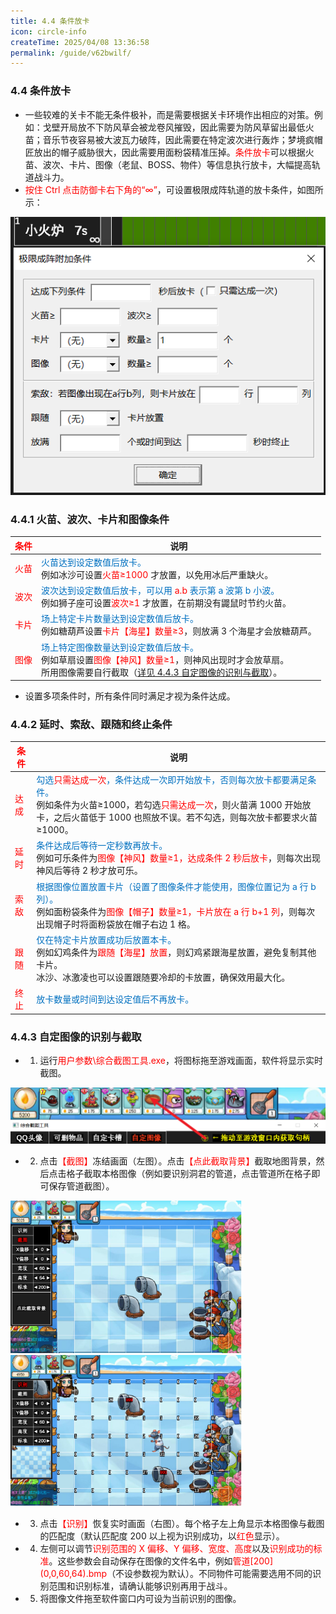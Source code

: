 ```yaml
---
title: 4.4 条件放卡
icon: circle-info
createTime: 2025/04/08 13:36:58
permalink: /guide/v62bwilf/
---
```


### 4.4 条件放卡

- 一些较难的关卡不能无条件极补，而是需要根据关卡环境作出相应的对策。例如：戈壁开局放不下防风草会被龙卷风摧毁，因此需要为防风草留出最低火苗；音乐节夜容易被大波瓦力破阵，因此需要在特定波次进行轰炸；梦境疯帽匠放出的帽子威胁很大，因此需要用面粉袋精准压掉。<span style="color: red">条件放卡</span>可以根据火苗、波次、卡片、图像（老鼠、BOSS、物件）等信息执行放卡，大幅提高轨道战斗力。
- <span style="color: red">按住 Ctrl 点击防御卡右下角的“∞”</span>，可设置极限成阵轨道的放卡条件，如图所示：

![](./picture/4.4.0.1.png)

### 4.4.1 火苗、波次、卡片和图像条件

| <span style="color: red">条件</span> | 说明 |
| ---- | ---- |
| <span style="color: red">火苗</span> | <span style="color: #0070C0;">火苗达到设定数值后放卡。</span><br>例如冰沙可设置<span style="color: red">火苗≥1000 </span>才放置，以免用冰后严重缺火。 |
| <span style="color: red">波次</span> | <span style="color: #0070C0;">波次达到设定数值后放卡，可以用<span style="color: red"> a.b </span>表示第 a 波第 b 小波。</span><br>例如狮子座可设置<span style="color: red">波次≥1 </span>才放置，在前期没有鼹鼠时节约火苗。 |
| <span style="color: red">卡片</span> | <span style="color: #0070C0;">场上特定卡片数量达到设定数值后放卡。</span><br>例如糖葫芦设置<span style="color: red">卡片【海星】数量≥3</span>，则放满 3 个海星才会放糖葫芦。 |
| <span style="color: red">图像</span> | <span style="color: #0070C0;">场上特定图像数量达到设定数值后放卡。</span><br>例如草扇设置<span style="color: red">图像【神风】数量≥1</span>，则神风出现时才会放草扇。<br>所用图像需要自行截取（[详见 4.4.3 自定图像的识别与截取](#_4-4-3-自定图像的识别与截取)）。 |

- 设置多项条件时，所有条件同时满足才视为条件达成。

### 4.4.2 延时、索敌、跟随和终止条件

| <span style="color: red">条件</span> | 说明 |
| ---- | ---- |
| <span style="color: red">达成</span> | <span style="color: #0070C0;">勾选<span style="color: red">只需达成一次</span>，条件达成一次即开始放卡，否则每次放卡都要满足条件。</span><br>例如条件为火苗≥1000，若勾选<span style="color: red">只需达成一次</span>，则火苗满 1000 开始放卡，之后火苗低于 1000 也照放不误。若不勾选，则每次放卡都要求火苗≥1000。 |
| <span style="color: red">延时</span> | <span style="color: #0070C0;">条件达成后等待一定秒数再放卡。</span><br>例如可乐条件为<span style="color: red">图像【神风】数量≥1，达成条件 2 秒后放卡</span>，则每次出现神风后等待 2 秒才放可乐。 |
| <span style="color: red">索敌</span> | <span style="color: #0070C0;">根据图像位置放置卡片（设置了图像条件才能使用，图像位置记为 a 行 b 列）。</span><br>例如面粉袋条件为<span style="color: red">图像【帽子】数量≥1，卡片放在 a 行 b+1 列</span>，则每次出现帽子时将面粉袋放在帽子右边 1 格。 |
| <span style="color: red">跟随</span> | <span style="color: #0070C0;">仅在特定卡片放置成功后放置本卡。</span><br>例如幻鸡条件为<span style="color: red">跟随【海星】放置</span>，则幻鸡紧跟海星放置，避免复制其他卡片。<br>冰沙、冰激凌也可以设置跟随要冷却的卡放置，确保效用最大化。 |
| <span style="color: red">终止</span> | <span style="color: #0070C0;">放卡数量或时间到达设定值后不再放卡。</span> |

### 4.4.3 自定图像的识别与截取

- 1. 运行<span style="color: red">用户参数\综合截图工具.exe</span>，将图标拖至游戏画面，软件将显示实时截图。

![](./picture/4.4.3.1.png)

- 2. 点击<span style="color: red">【截图】</span>冻结画面（左图）。点击<span style="color: red">【点此截取背景】</span>截取地图背景，然后点击格子截取本格图像（例如要识别洞君的管道，点击管道所在格子即可保存管道截图）。

<img src="./picture/4.4.3.2.png" alt="" width="370" height="244"> <img src="./picture/4.4.3.3.png" alt="" width="370" height="242">

- 3. 点击<span style="color: red">【识别】</span>恢复实时画面（右图）。每个格子左上角显示本格图像与截图的匹配度（默认匹配度 200 以上视为识别成功，以<span style="color: red">红色</span>显示）。

- 4. 左侧可以调节<span style="color: red">识别范围的 X 偏移、Y 偏移、宽度、高度</span>以及<span style="color: red">识别成功的标准</span>。这些参数会自动保存在图像的文件名中，例如<span style="color: red">管道\[200\](0,0,60,64).bmp</span>（不设参数视为默认）。不同物件可能需要选用不同的识别范围和识别标准，请确认能够识别再用于战斗。

- 5. 将图像文件拖至软件窗口内可设为当前识别的图像。
